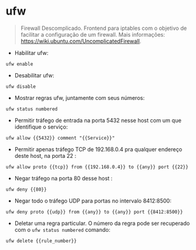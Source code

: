 # ufw

> Firewall Descomplicado.
> Frontend para iptables com o objetivo de facilitar a configuração de um firewall.
> Mais informações: <https://wiki.ubuntu.com/UncomplicatedFirewall>.

- Habilitar ufw:

`ufw enable`

- Desabilitar ufw:

`ufw disable`

- Mostrar regras ufw, juntamente com seus números:

`ufw status numbered`

- Permitir tráfego de entrada na porta 5432 nesse host com um que identifique o serviço:

`ufw allow {{5432}} comment "{{Service}}"`

- Permitir apenas tráfego TCP de 192.168.0.4 pra qualquer endereço deste host, na porta 22 :

`ufw allow proto {{tcp}} from {{192.168.0.4}} to {{any}} port {{22}}`

- Negar tráfego na porta 80 desse host :

`ufw deny {{80}}`

- Negar todo o tráfego UDP para portas no intervalo 8412:8500:

`ufw deny proto {{udp}} from {{any}} to {{any}} port {{8412:8500}}`

- Deletar uma regra particular. O número da regra pode ser recuperado com o `ufw status numbered` comando:

`ufw delete {{rule_number}}`
